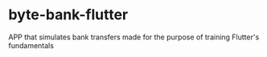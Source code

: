 # byte-bank-flutter
APP that simulates bank transfers made for the purpose of training Flutter's fundamentals
